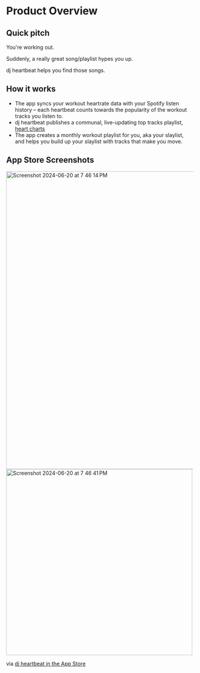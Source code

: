 
# Product Overview

## Quick pitch
You're working out. 

Suddenly, a really great song/playlist hypes you up. 

dj heartbeat helps you find those songs. 

## How it works
- The app syncs your workout heartrate data with your Spotify listen history – each heartbeat counts towards the popularity of the workout tracks you listen to.
- dj heartbeat publishes a communal, live-updating top tracks playlist, [heart charts](https://open.spotify.com/playlist/5qKGiWdS6R15dnffIt95Z4?si=096b71388f3946f8)
- The app creates a monthly workout playlist for you, aka your slaylist, and helps you build up your slaylist with tracks that make you move.

## App Store Screenshots
<img width="800" alt="Screenshot 2024-06-20 at 7 46 14 PM" src="https://github.com/Liampronan/dj-heartbeat/assets/4316904/d2cadc29-f61d-4738-a8fd-9e23d97cb5c7">
<img width="500" alt="Screenshot 2024-06-20 at 7 46 41 PM" src="https://github.com/Liampronan/dj-heartbeat/assets/4316904/92ff1d06-b813-4aa9-882c-9dc242b95fe6">

via [dj heartbeat in the App Store](https://apps.apple.com/us/app/dj-heartbeat/id6477322465)

